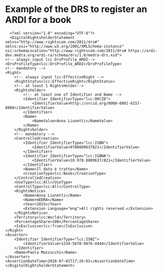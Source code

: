 # Example of the DRS to register an ARDI for a book
	
      <?xml version="1.0" encoding="UTF-8"?>
      <DigitalRightsholderStatement xmlns="http://www.rightscom.com/2011/drs#" 
	xmlns:xsi="http://www.w3.org/2001/XMLSchema-instance" 
	xsi:schemaLocation="http://www.rightscom.com/2011/drs# https://ardi-dev.medra.org/ardi-ra/schema/drs/1.0/medra-drs.xsd">
	<!-- always input lcc DrsProfile_ARDI-->
	<DrsProfileType>lcc:DrsProfile_ARDI</DrsProfileType>
	<!-- mandatory -->
	<Right>
		<!-- always input lcc:EffectiveRight -->
		<RightStatus>lcc:EffectiveRight</RightStatus>
		<!-- at least 1 RightsHolder-->
		<Rightsholder>
			<!-- at least one of Identifier and Name -->
			<Identifier IdentifierType="lcc:ORCID">
				<IdentifierValue>http://orcid.org/0000-0001-6157-8808</IdentifierValue>
			</Identifier>
			<Name>
				<NameValue>Anna Lionetti</NameValue>
			</Name>
		</Rightsholder>
		<!-- mandatory -->
		<ControlledCreation>
			<Identifier IdentifierType="lcc:ISBN">
				<IdentifierValue>9788889637821</IdentifierValue>
			</Identifier>
			<Identifier IdentifierType="lcc:ISBNA">
				<IdentifierValue>10.978.8889637/821</IdentifierValue>
			</Identifier>
			<Name>Il dato è tratto</Name>
			<CreationType>lcc:Book</CreationType>
		</ControlledCreation>
		<UseType>lcc:All</UseType>
		<ControlType>lcc:All</ControlType>
		<RightsNotice>
			<Name>Anna Lionetti</Name>
			<Name>mEDRA</Name>
			<Year>2015</Year>
			<Extension Language="eng">All rights reserved.</Extension>
		</RightsNotice>
		<Territory>lcc:World</Territory>
		<PercentageShare>100</PercentageShare>
		<IsExclusive>lcc:True</IsExclusive>
	</Right>
	<Asserter>
		<Identifier IdentifierType="lcc:ISNI">
			<IdentifierValue>1234-5678-9876-4444</IdentifierValue>
		</Identifier>
		<Name>Paola Mazzucchi</Name>
	</Asserter>
	<AssertionDateTime>2018-07-01T17:26:01</AssertionDateTime>
    </DigitalRightsholderStatement>  
